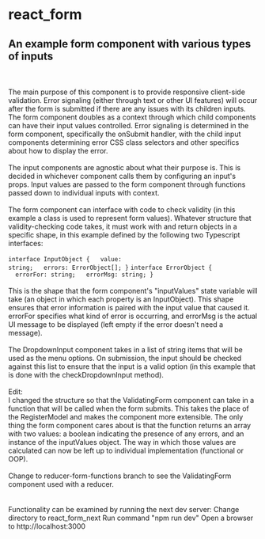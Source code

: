 # react_form
## An example form component with various types of inputs
<br><br>
The main purpose of this component is to provide responsive client-side validation. Error signaling (either through text or other UI features) will occur after the form is submitted if there are any issues with its children inputs. The form component doubles as a context through which child components can have their input values controlled. Error signaling is determined in the form component, specifically the onSubmit handler, with the child input components determining error CSS class selectors and other specifics about how to display the error.
<br><br>
The input components are agnostic about what their purpose is. This is decided in whichever component calls them by configuring an input's props. Input values are passed to the form component through functions passed down to individual inputs with context.
<br><br>
The form component can interface with code to check validity (in this example a class is used to represent form values). Whatever structure that validity-checking code takes, it must work with and return objects in a specific shape, in this example defined by the following two Typescript interfaces:
<br><br>
<code>interface InputObject {
&nbsp;&nbsp;value: string;
&nbsp;&nbsp;errors: ErrorObject[];
}</code>
<code>interface ErrorObject {
&nbsp;&nbsp;errorFor: string;
&nbsp;&nbsp;errorMsg: string;
}</code>
<br><br>
This is the shape that the form component's "inputValues" state variable will take (an object in which each property is an InputObject). This shape ensures that error information is paired with the input value that caused it. errorFor specifies what kind of error is occurring, and errorMsg is the actual UI message to be displayed (left empty if the error doesn't need a message).
<br><br>
The DropdownInput component takes in a list of string items that will be used as the menu options. On submission, the input should be checked against this list to ensure that the input is a valid option (in this example that is done with the checkDropdownInput method).
<br><br>
Edit:<br>
I changed the structure so that the ValidatingForm component can take in a function that will be called when the form submits. This takes the place of the RegisterModel and makes the component more extensible. The only thing the form component cares about is that the function returns an array with two values: a boolean indicating the presence of any errors, and an instance of the inputValues object. The way in which those values are calculated can now be left up to individual implementation (functional or OOP).
<br><br>
Change to reducer-form-functions branch to see the ValidatingForm component used with a reducer.
<br><br><br>
Functionality can be examined by running the next dev server:
Change directory to react_form_next
Run command "npm run dev"
Open a browser to http://localhost:3000